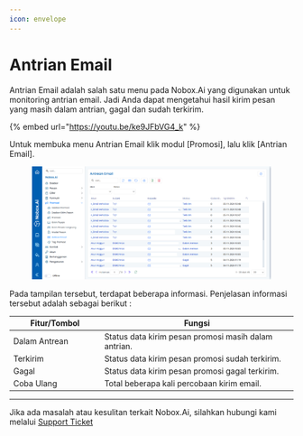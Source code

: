 ```yaml
---
icon: envelope
---
```


# Antrian Email

Antrian Email adalah salah satu menu pada Nobox.Ai yang digunakan untuk monitoring antrian email. Jadi Anda dapat mengetahui hasil kirim pesan yang masih dalam antrian, gagal dan sudah terkirim.

{% embed url="https://youtu.be/ke9JFbVG4_k" %}

Untuk membuka menu Antrian Email klik modul \[Promosi], lalu klik \[Antrian Email].

<figure><img src="../../.gitbook/assets/Antrean Emailpng (1).png" alt=""><figcaption></figcaption></figure>

Pada tampilan tersebut, terdapat beberapa informasi. Penjelasan informasi tersebut adalah sebagai berikut :

<table><thead><tr><th width="147.4000244140625">Fitur/Tombol</th><th>Fungsi</th></tr></thead><tbody><tr><td>Dalam Antrean</td><td>Status data kirim pesan promosi masih dalam antrian.</td></tr><tr><td>Terkirim</td><td>Status data kirim pesan promosi sudah terkirim.</td></tr><tr><td>Gagal</td><td>Status data kirim pesan promosi gagal terkirim.</td></tr><tr><td>Coba Ulang</td><td>Total beberapa kali percobaan kirim email.</td></tr></tbody></table>

***

Jika ada masalah atau kesulitan terkait Nobox.Ai, silahkan hubungi kami melalui [Support Ticket](https://crm.nobox.ai/clients/tickets)
